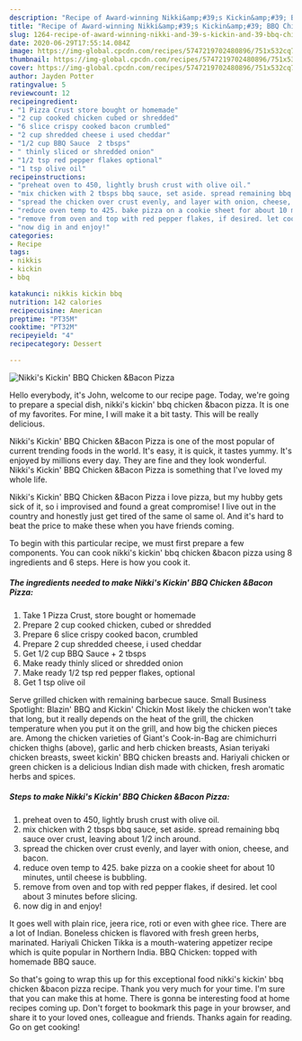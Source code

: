 ```yaml
---
description: "Recipe of Award-winning Nikki&amp;#39;s Kickin&amp;#39; BBQ Chicken &amp;amp;Bacon Pizza"
title: "Recipe of Award-winning Nikki&amp;#39;s Kickin&amp;#39; BBQ Chicken &amp;amp;Bacon Pizza"
slug: 1264-recipe-of-award-winning-nikki-and-39-s-kickin-and-39-bbq-chicken-and-amp-bacon-pizza
date: 2020-06-29T17:55:14.084Z
image: https://img-global.cpcdn.com/recipes/5747219702480896/751x532cq70/nikkis-kickin-bbq-chicken-bacon-pizza-recipe-main-photo.jpg
thumbnail: https://img-global.cpcdn.com/recipes/5747219702480896/751x532cq70/nikkis-kickin-bbq-chicken-bacon-pizza-recipe-main-photo.jpg
cover: https://img-global.cpcdn.com/recipes/5747219702480896/751x532cq70/nikkis-kickin-bbq-chicken-bacon-pizza-recipe-main-photo.jpg
author: Jayden Potter
ratingvalue: 5
reviewcount: 12
recipeingredient:
- "1 Pizza Crust store bought or homemade"
- "2 cup cooked chicken cubed or shredded"
- "6 slice crispy cooked bacon crumbled"
- "2 cup shredded cheese i used cheddar"
- "1/2 cup BBQ Sauce  2 tbsps"
- " thinly sliced or shredded onion"
- "1/2 tsp red pepper flakes optional"
- "1 tsp olive oil"
recipeinstructions:
- "preheat oven to 450, lightly brush crust with olive oil."
- "mix chicken with 2 tbsps bbq sauce, set aside. spread remaining bbq sauce over crust, leaving about 1/2 inch around."
- "spread the chicken over crust evenly, and layer with onion, cheese, and bacon."
- "reduce oven temp to 425. bake pizza on a cookie sheet for about 10 minutes, until cheese is bubbling."
- "remove from oven and top with red pepper flakes, if desired. let cool about 3 minutes before slicing."
- "now dig in and enjoy!"
categories:
- Recipe
tags:
- nikkis
- kickin
- bbq

katakunci: nikkis kickin bbq 
nutrition: 142 calories
recipecuisine: American
preptime: "PT35M"
cooktime: "PT32M"
recipeyield: "4"
recipecategory: Dessert

---
```



![Nikki&#39;s Kickin&#39; BBQ Chicken &amp;Bacon Pizza](https://img-global.cpcdn.com/recipes/5747219702480896/751x532cq70/nikkis-kickin-bbq-chicken-bacon-pizza-recipe-main-photo.jpg)

Hello everybody, it's John, welcome to our recipe page. Today, we're going to prepare a special dish, nikki&#39;s kickin&#39; bbq chicken &amp;bacon pizza. It is one of my favorites. For mine, I will make it a bit tasty. This will be really delicious.

Nikki&#39;s Kickin&#39; BBQ Chicken &amp;Bacon Pizza is one of the most popular of current trending foods in the world. It's easy, it is quick, it tastes yummy. It's enjoyed by millions every day. They are fine and they look wonderful. Nikki&#39;s Kickin&#39; BBQ Chicken &amp;Bacon Pizza is something that I've loved my whole life.

Nikki&#39;s Kickin&#39; BBQ Chicken &amp;Bacon Pizza i love pizza, but my hubby gets sick of it, so i improvised and found a great compromise! I live out in the country and honestly just get tired of the same ol same ol. And it&#39;s hard to beat the price to make these when you have friends coming.


To begin with this particular recipe, we must first prepare a few components. You can cook nikki&#39;s kickin&#39; bbq chicken &amp;bacon pizza using 8 ingredients and 6 steps. Here is how you cook it.

<!--inarticleads1-->

##### The ingredients needed to make Nikki&#39;s Kickin&#39; BBQ Chicken &amp;Bacon Pizza:

1. Take 1 Pizza Crust, store bought or homemade
1. Prepare 2 cup cooked chicken, cubed or shredded
1. Prepare 6 slice crispy cooked bacon, crumbled
1. Prepare 2 cup shredded cheese, i used cheddar
1. Get 1/2 cup BBQ Sauce + 2 tbsps
1. Make ready  thinly sliced or shredded onion
1. Make ready 1/2 tsp red pepper flakes, optional
1. Get 1 tsp olive oil


Serve grilled chicken with remaining barbecue sauce. Small Business Spotlight: Blazin&#39; BBQ and Kickin&#39; Chickin Most likely the chicken won&#39;t take that long, but it really depends on the heat of the grill, the chicken temperature when you put it on the grill, and how big the chicken pieces are. Among the chicken varieties of Giant&#39;s Cook-in-Bag are chimichurri chicken thighs (above), garlic and herb chicken breasts, Asian teriyaki chicken breasts, sweet kickin&#39; BBQ chicken breasts and. Hariyali chicken or green chicken is a delicious Indian dish made with chicken, fresh aromatic herbs and spices. 

<!--inarticleads2-->

##### Steps to make Nikki&#39;s Kickin&#39; BBQ Chicken &amp;Bacon Pizza:

1. preheat oven to 450, lightly brush crust with olive oil.
1. mix chicken with 2 tbsps bbq sauce, set aside. spread remaining bbq sauce over crust, leaving about 1/2 inch around.
1. spread the chicken over crust evenly, and layer with onion, cheese, and bacon.
1. reduce oven temp to 425. bake pizza on a cookie sheet for about 10 minutes, until cheese is bubbling.
1. remove from oven and top with red pepper flakes, if desired. let cool about 3 minutes before slicing.
1. now dig in and enjoy!


It goes well with plain rice, jeera rice, roti or even with ghee rice. There are a lot of Indian. Boneless chicken is flavored with fresh green herbs, marinated. Hariyali Chicken Tikka is a mouth-watering appetizer recipe which is quite popular in Northern India. BBQ Chicken: topped with homemade BBQ sauce. 

So that's going to wrap this up for this exceptional food nikki&#39;s kickin&#39; bbq chicken &amp;bacon pizza recipe. Thank you very much for your time. I'm sure that you can make this at home. There is gonna be interesting food at home recipes coming up. Don't forget to bookmark this page in your browser, and share it to your loved ones, colleague and friends. Thanks again for reading. Go on get cooking!
